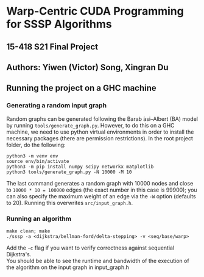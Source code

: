 # Warp-Centric CUDA Programming for SSSP Algorithms

## 15-418 S21 Final Project

## Authors: Yiwen (Victor) Song, Xingran Du



## Running the project on a GHC machine

### Generating a random input graph 

Random graphs can be generated following the Barab ́asi–Albert (BA) model by running `tools/generate_graph.py`. However, to do this on a GHC machine, we need to use python virtual environments in order to install the necessary packages (there are permission restrictions). In the root project folder, do the following:
```
python3 -m venv env  
source env/bin/activate  
python3 -m pip install numpy scipy networkx matplotlib  
python3 tools/generate_graph.py -N 10000 -M 10
```
The last command generates a random graph with 10000 nodes and close to `10000 * 10 = 100000` edges (the exact number in this case is 99900); you can also specify the maximum weight of an edge via the `-W` option (defaults to 20). Running this overwrites `src/input_graph.h`.

### Running an algorithm

```
make clean; make  
./sssp -a <dijkstra/bellman-ford/delta-stepping> -v <seq/base/warp>
```
Add the `-c` flag if you want to verify correctness against sequential Dijkstra's.  
You should be able to see the runtime and bandwidth of the execution of the algorithm on the input graph in input_graph.h

